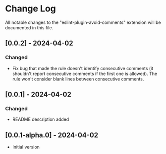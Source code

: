 # Change Log

All notable changes to the "eslint-plugin-avoid-comments" extension will be documented in this file.

## [0.0.2] - 2024-04-02

### Changed

- Fix bug that made the rule doesn't identify consecutive comments (it shouldn't report consecutive comments if the first one is allowed). The rule won't consider blank lines between consecutive comments.

## [0.0.1] - 2024-04-02

### Changed

- README description added

## [0.0.1-alpha.0] - 2024-04-02

- Initial version
